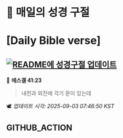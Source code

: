 # 🙏 매일의 성경 구절
# [Daily Bible verse]
## [![README에 성경구절 업데이트](https://github.com/DONGSUKA/first_test/actions/workflows/update-readme-bible.yml/badge.svg)](https://github.com/DONGSUKA/first_test/actions/workflows/update-readme-bible.yml)
<!-- START_BIBLE_VERSE -->
📖 **에스겔 41:23**
> 내전과 외전에 각기 문이 있는데

🕊️ _업데이트 시각: 2025-09-03 07:46:50 KST_
  <!-- END_BIBLE_VERSE -->
## GITHUB_ACTION
